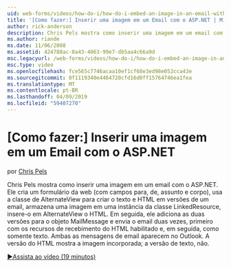 ```yaml
---
uid: web-forms/videos/how-do-i/how-do-i-embed-an-image-in-an-email-with-aspnet
title: '[Como fazer:] Inserir uma imagem em um Email com o ASP.NET | Microsoft Docs'
author: rick-anderson
description: Chris Pels mostra como inserir uma imagem em um email com o ASP.NET. Ele cria um formulário da web (com campos para, de, assunto e corpo), usa o AlternateView...
ms.author: riande
ms.date: 11/06/2008
ms.assetid: 424788ac-0a43-4063-99e7-db5aa4c66a9d
msc.legacyurl: /web-forms/videos/how-do-i/how-do-i-embed-an-image-in-an-email-with-aspnet
msc.type: video
ms.openlocfilehash: fce565c7746acaa10ef1cf68e3ed98e052cca43e
ms.sourcegitcommit: 0f1119340e4464720cfd16d0ff15764746ea1fea
ms.translationtype: MT
ms.contentlocale: pt-BR
ms.lasthandoff: 04/09/2019
ms.locfileid: "59407270"
---
```

# <a name="how-do-i-embed-an-image-in-an-email-with-aspnet"></a>[Como fazer:] Inserir uma imagem em um Email com o ASP.NET

por [Chris Pels](https://twitter.com/chrispels)

Chris Pels mostra como inserir uma imagem em um email com o ASP.NET. Ele cria um formulário da web (com campos para, de, assunto e corpo), usa a classe de AlternateView para criar o texto e HTML em versões de um email, armazena uma imagem em uma instância da classe LinkedResource, insere-o em AlternateView o HTML. Em seguida, ele adiciona as duas versões para o objeto MailMessage e envia o email duas vezes, primeiro com os recursos de recebimento do HTML habilitado e, em seguida, como somente texto. Ambas as mensagens de email aparecem no Outlook. A versão do HTML mostra a imagem incorporada; a versão de texto, não.

[&#9654;Assista ao vídeo (19 minutos)](https://channel9.msdn.com/Blogs/ASP-NET-Site-Videos/how-do-i-embed-an-image-in-an-email-with-aspnet)
